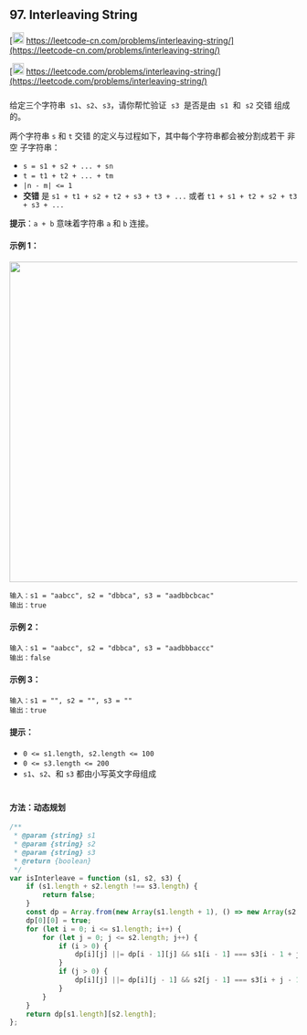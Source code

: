 ## 97. Interleaving String

[<img src="https://static.leetcode-cn.com/cn-mono-assets/production/assets/logo-dark-cn.c42314a8.svg" height="20" /> https://leetcode-cn.com/problems/interleaving-string/](https://leetcode-cn.com/problems/interleaving-string/)

[<img src="https://assets.leetcode.com/static_assets/public/webpack_bundles/images/logo-dark.e99485d9b.svg" height="20"/> https://leetcode.com/problems/interleaving-string/](https://leetcode.com/problems/interleaving-string/)

###

给定三个字符串  `s1`、`s2`、`s3`，请你帮忙验证  `s3`  是否是由  `s1`  和  `s2` 交错 组成的。

两个字符串 `s` 和 `t` 交错 的定义与过程如下，其中每个字符串都会被分割成若干 非空 子字符串：

-   `s = s1 + s2 + ... + sn`
-   `t = t1 + t2 + ... + tm`
-   `|n - m| <= 1`
-   **交错** 是 `s1 + t1 + s2 + t2 + s3 + t3 + ...` 或者 `t1 + s1 + t2 + s2 + t3 + s3 + ...`

**提示**：`a + b` 意味着字符串 `a` 和 `b` 连接。

#### 示例 1：

<img src="https://assets.leetcode.com/uploads/2020/09/02/interleave.jpg" width="561" />

```
输入：s1 = "aabcc", s2 = "dbbca", s3 = "aadbbcbcac"
输出：true
```

#### 示例 2：

```
输入：s1 = "aabcc", s2 = "dbbca", s3 = "aadbbbaccc"
输出：false
```

#### 示例 3：

```
输入：s1 = "", s2 = "", s3 = ""
输出：true
```

#### 提示：

-   `0 <= s1.length, s2.length <= 100`
-   `0 <= s3.length <= 200`
-   `s1`、`s2`、和 `s3` 都由小写英文字母组成

#

#### 方法：动态规划

```js
/**
 * @param {string} s1
 * @param {string} s2
 * @param {string} s3
 * @return {boolean}
 */
var isInterleave = function (s1, s2, s3) {
    if (s1.length + s2.length !== s3.length) {
        return false;
    }
    const dp = Array.from(new Array(s1.length + 1), () => new Array(s2.length + 1).fill(false));
    dp[0][0] = true;
    for (let i = 0; i <= s1.length; i++) {
        for (let j = 0; j <= s2.length; j++) {
            if (i > 0) {
                dp[i][j] ||= dp[i - 1][j] && s1[i - 1] === s3[i - 1 + j];
            }
            if (j > 0) {
                dp[i][j] ||= dp[i][j - 1] && s2[j - 1] === s3[i + j - 1];
            }
        }
    }
    return dp[s1.length][s2.length];
};
```
